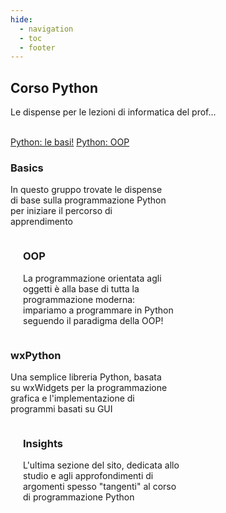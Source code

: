 ```yaml
---
hide:
  - navigation
  - toc
  - footer
---
```

<style>
.w3-row:after,.w3-row:before{content:"";display:table;clear:both}
.w3-half{float:left;width:100%;}
@media (min-width:601px){.w3-half{width:49.99999%}}
</style>

<body>
<!-- style="background: #4051b5; background:linear-gradient(#4051b5 0%, #4051b5 20%, #C4D5F9 100%);"> -->

<!-- xxxxxxxxxxxxxxxxxxxxxxxxxxxxxxxxxxxxxxxxxxxxxxxxxxxxxxxxxxxxxxxxxxxxxxxxxxxxxxx -->
<section class="">

<div>
<h1 style="font-weight:bold">Corso Python</h1>
<p>Le dispense per le lezioni di informatica del prof...</p>
<br>
<a href="/pyhandouts/basics/000_first" class="md-button md-button--primary">Python: le basi!</a>
<a href="/pyhandouts/OOP" class="md-button">Python: OOP</a>
</div>

</section>

<!-- xxxxxxxxxxxxxxxxxxxxxxxxxxxxxxxxxxxxxxxxxxxxxxxxxxxxxxxxxxxxxxxxxxxxxxxxxxxxxxx -->
<section class="">

<div class="w3-row">

<div class="w3-half" style="padding:0 20px 0 0">
<h3>Basics</h3>
<p>In questo gruppo trovate le dispense di base sulla programmazione Python per iniziare il percorso
di apprendimento</p>
</div>

<div class="w3-half" style="padding:0 0 0 20px">
<h3>OOP</h3>
<p>La programmazione orientata agli oggetti è alla base di tutta la programmazione moderna: impariamo a programmare
in Python seguendo il paradigma della OOP!</p>
</div>

<div class="w3-half" style="padding:0 20px 0 0">
<h3>wxPython</h3>
<p>Una semplice libreria Python, basata su wxWidgets per la programmazione grafica e l'implementazione di programmi basati su GUI</p>
</div>

<div class="w3-half" style="padding:0 0 0 20px">
<h3>Insights</h3>
<p>L'ultima sezione del sito, dedicata allo studio e agli approfondimenti di argomenti spesso "tangenti" al corso di programmazione Python</p>
</div>

</div>

</section>

</body>

